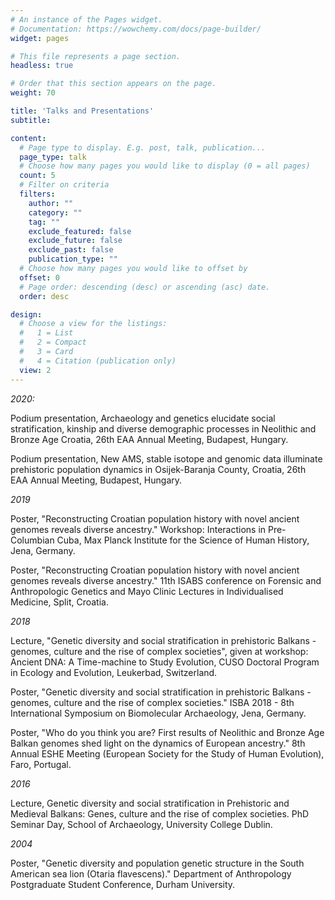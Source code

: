 ```yaml
---
# An instance of the Pages widget.
# Documentation: https://wowchemy.com/docs/page-builder/
widget: pages

# This file represents a page section.
headless: true

# Order that this section appears on the page.
weight: 70

title: 'Talks and Presentations'
subtitle:

content:
  # Page type to display. E.g. post, talk, publication...
  page_type: talk
  # Choose how many pages you would like to display (0 = all pages)
  count: 5
  # Filter on criteria
  filters:
    author: ""
    category: ""
    tag: ""
    exclude_featured: false
    exclude_future: false
    exclude_past: false
    publication_type: ""
  # Choose how many pages you would like to offset by
  offset: 0
  # Page order: descending (desc) or ascending (asc) date.
  order: desc

design:
  # Choose a view for the listings:
  #   1 = List
  #   2 = Compact
  #   3 = Card
  #   4 = Citation (publication only)
  view: 2
---
```


*2020:*

Podium presentation, Archaeology and genetics elucidate social stratification, kinship and diverse demographic processes in Neolithic and Bronze Age Croatia, 26th EAA Annual Meeting, Budapest, Hungary.

Podium presentation, New AMS, stable isotope and genomic data illuminate prehistoric population dynamics in Osijek-Baranja County, Croatia, 26th EAA Annual Meeting, Budapest, Hungary.

*2019*

Poster, "Reconstructing Croatian population history with novel ancient genomes reveals diverse ancestry." Workshop: Interactions in Pre-Columbian Cuba, Max Planck Institute for the Science of Human History, Jena, Germany.

Poster, "Reconstructing Croatian population history with novel ancient genomes reveals diverse ancestry." 11th ISABS conference on Forensic and Anthropologic Genetics and Mayo Clinic Lectures in Individualised Medicine, Split, Croatia.

*2018*

Lecture, "Genetic diversity and social stratification in prehistoric Balkans - genomes, culture and the rise of complex societies", given at workshop: Ancient DNA: A Time-machine to Study Evolution, CUSO Doctoral Program in Ecology and Evolution, Leukerbad, Switzerland.

Poster, "Genetic diversity and social stratification in prehistoric Balkans - genomes, culture and the rise of complex societies." ISBA 2018 - 8th International Symposium on Biomolecular Archaeology, Jena, Germany.

Poster, "Who do you think you are? First results of Neolithic and Bronze Age Balkan genomes shed light on the dynamics of European ancestry." 8th Annual ESHE Meeting (European Society for the Study of Human Evolution), Faro, Portugal.

*2016*

Lecture, Genetic diversity and social stratification in Prehistoric and Medieval Balkans: Genes, culture and the rise of complex societies. PhD Seminar Day, School of Archaeology, University College Dublin.

*2004*

Poster, "Genetic diversity and population genetic structure in the South American sea lion (Otaria flavescens)." Department of Anthropology Postgraduate Student Conference, Durham University.
